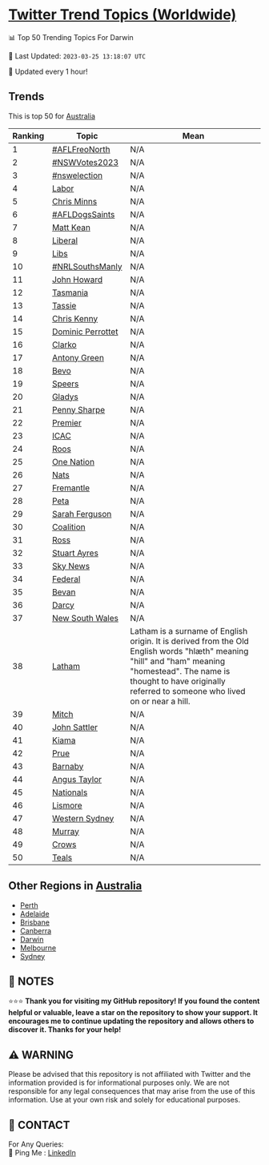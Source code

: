 [Twitter Trend Topics (Worldwide)](https://github.com/ErcinDedeoglu/Twitter-Trend-Topics)
==========


📊 Top 50 Trending Topics For Darwin

📆 Last Updated: `2023-03-25 13:18:07 UTC`

🔧 Updated every 1 hour!


## Trends

This is top 50 for [Australia](</Australia>)

| Ranking | Topic | Mean |
| ------- | ------------ | ------------ |
| 1 | [#AFLFreoNorth](http://twitter.com/search?q=%23AFLFreoNorth) | N/A |
| 2 | [#NSWVotes2023](http://twitter.com/search?q=%23NSWVotes2023) | N/A |
| 3 | [#nswelection](http://twitter.com/search?q=%23nswelection) | N/A |
| 4 | [Labor](http://twitter.com/search?q=Labor) | N/A |
| 5 | [Chris Minns](http://twitter.com/search?q=Chris+Minns) | N/A |
| 6 | [#AFLDogsSaints](http://twitter.com/search?q=%23AFLDogsSaints) | N/A |
| 7 | [Matt Kean](http://twitter.com/search?q=Matt+Kean) | N/A |
| 8 | [Liberal](http://twitter.com/search?q=Liberal) | N/A |
| 9 | [Libs](http://twitter.com/search?q=Libs) | N/A |
| 10 | [#NRLSouthsManly](http://twitter.com/search?q=%23NRLSouthsManly) | N/A |
| 11 | [John Howard](http://twitter.com/search?q=John+Howard) | N/A |
| 12 | [Tasmania](http://twitter.com/search?q=Tasmania) | N/A |
| 13 | [Tassie](http://twitter.com/search?q=Tassie) | N/A |
| 14 | [Chris Kenny](http://twitter.com/search?q=Chris+Kenny) | N/A |
| 15 | [Dominic Perrottet](http://twitter.com/search?q=Dominic+Perrottet) | N/A |
| 16 | [Clarko](http://twitter.com/search?q=Clarko) | N/A |
| 17 | [Antony Green](http://twitter.com/search?q=Antony+Green) | N/A |
| 18 | [Bevo](http://twitter.com/search?q=Bevo) | N/A |
| 19 | [Speers](http://twitter.com/search?q=Speers) | N/A |
| 20 | [Gladys](http://twitter.com/search?q=Gladys) | N/A |
| 21 | [Penny Sharpe](http://twitter.com/search?q=Penny+Sharpe) | N/A |
| 22 | [Premier](http://twitter.com/search?q=Premier) | N/A |
| 23 | [ICAC](http://twitter.com/search?q=ICAC) | N/A |
| 24 | [Roos](http://twitter.com/search?q=Roos) | N/A |
| 25 | [One Nation](http://twitter.com/search?q=One+Nation) | N/A |
| 26 | [Nats](http://twitter.com/search?q=Nats) | N/A |
| 27 | [Fremantle](http://twitter.com/search?q=Fremantle) | N/A |
| 28 | [Peta](http://twitter.com/search?q=Peta) | N/A |
| 29 | [Sarah Ferguson](http://twitter.com/search?q=Sarah+Ferguson) | N/A |
| 30 | [Coalition](http://twitter.com/search?q=Coalition) | N/A |
| 31 | [Ross](http://twitter.com/search?q=Ross) | N/A |
| 32 | [Stuart Ayres](http://twitter.com/search?q=Stuart+Ayres) | N/A |
| 33 | [Sky News](http://twitter.com/search?q=Sky+News) | N/A |
| 34 | [Federal](http://twitter.com/search?q=Federal) | N/A |
| 35 | [Bevan](http://twitter.com/search?q=Bevan) | N/A |
| 36 | [Darcy](http://twitter.com/search?q=Darcy) | N/A |
| 37 | [New South Wales](http://twitter.com/search?q=New+South+Wales) | N/A |
| 38 | [Latham](http://twitter.com/search?q=Latham) | Latham is a surname of English origin. It is derived from the Old English words "hlæth" meaning "hill" and "ham" meaning "homestead". The name is thought to have originally referred to someone who lived on or near a hill. |
| 39 | [Mitch](http://twitter.com/search?q=Mitch) | N/A |
| 40 | [John Sattler](http://twitter.com/search?q=John+Sattler) | N/A |
| 41 | [Kiama](http://twitter.com/search?q=Kiama) | N/A |
| 42 | [Prue](http://twitter.com/search?q=Prue) | N/A |
| 43 | [Barnaby](http://twitter.com/search?q=Barnaby) | N/A |
| 44 | [Angus Taylor](http://twitter.com/search?q=Angus+Taylor) | N/A |
| 45 | [Nationals](http://twitter.com/search?q=Nationals) | N/A |
| 46 | [Lismore](http://twitter.com/search?q=Lismore) | N/A |
| 47 | [Western Sydney](http://twitter.com/search?q=Western+Sydney) | N/A |
| 48 | [Murray](http://twitter.com/search?q=Murray) | N/A |
| 49 | [Crows](http://twitter.com/search?q=Crows) | N/A |
| 50 | [Teals](http://twitter.com/search?q=Teals) | N/A |



## Other Regions in [Australia](</Australia>)

* [Perth](</Australia/Perth.md>)
* [Adelaide](</Australia/Adelaide.md>)
* [Brisbane](</Australia/Brisbane.md>)
* [Canberra](</Australia/Canberra.md>)
* [Darwin](</Australia/Darwin.md>)
* [Melbourne](</Australia/Melbourne.md>)
* [Sydney](</Australia/Sydney.md>)



## 📝 NOTES

⭐⭐⭐ **Thank you for visiting my GitHub repository! If you found the content helpful or valuable, leave a star on the repository to show your support. It encourages me to continue updating the repository and allows others to discover it. Thanks for your help!**


## ⚠️ WARNING

Please be advised that this repository is not affiliated with Twitter and the information provided is for informational purposes only. We are not responsible for any legal consequences that may arise from the use of this information. Use at your own risk and solely for educational purposes.


## 📨 CONTACT

 For Any Queries:  
            🏓 Ping Me : [LinkedIn](https://www.linkedin.com/in/ercindedeoglu/)
